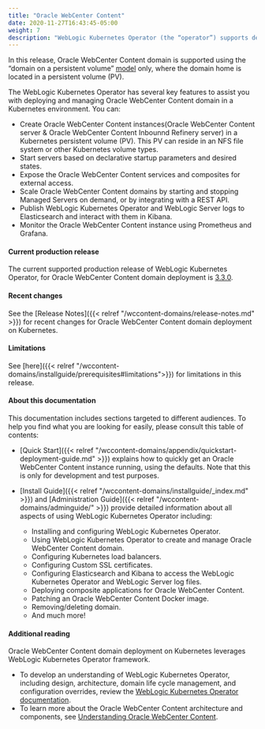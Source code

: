 ```yaml
---
title: "Oracle WebCenter Content"
date: 2020-11-27T16:43:45-05:00
weight: 7
description: "WebLogic Kubernetes Operator (the “operator”) supports deployment of Oracle WebCenter Content servers such as Oracle WebCenter Content(Content Server) and Oracle WebCenter Content(Inbound Refinery Server). Follow the instructions in this guide to set up Oracle WebCenter Content domain on Kubernetes."
---
```



In this release, Oracle WebCenter Content domain is supported using the “domain on a persistent volume”
[model](https://oracle.github.io/weblogic-kubernetes-operator/userguide/managing-domains/choosing-a-model/) only, where the domain home is located in a persistent volume (PV).

The WebLogic Kubernetes Operator has several key features to assist you with deploying and managing Oracle WebCenter Content domain in a Kubernetes environment. You can:

* Create Oracle WebCenter Content instances(Oracle WebCenter Content server & Oracle WebCenter Content Inbounnd Refinery server) in a Kubernetes persistent volume (PV). This PV can reside in an NFS file system or other Kubernetes volume types.
* Start servers based on declarative startup parameters and desired states.
* Expose the Oracle WebCenter Content services and composites for external access.
* Scale Oracle WebCenter Content domains by starting and stopping Managed Servers on demand, or by integrating with a REST API.
* Publish WebLogic Kubernetes Operator and WebLogic Server logs to Elasticsearch and interact with them in Kibana.
* Monitor the Oracle WebCenter Content instance using Prometheus and Grafana.

#### Current production release

The current supported production release of WebLogic Kubernetes Operator, for Oracle WebCenter Content domain deployment is [3.3.0](https://github.com/oracle/weblogic-kubernetes-operator/releases/tag/v3.3.0).

#### Recent changes

See the [Release Notes]({{< relref "/wccontent-domains/release-notes.md" >}}) for recent changes for Oracle WebCenter Content domain deployment on Kubernetes.

#### Limitations

See [here]({{< relref "/wccontent-domains/installguide/prerequisites#limitations">}}) for limitations in this release.

#### About this documentation

This documentation includes sections targeted to different audiences. To help you find what you are looking for easily,
please consult this table of contents:

* [Quick Start]({{< relref "/wccontent-domains/appendix/quickstart-deployment-guide.md" >}}) explains how to quickly get an Oracle WebCenter Content instance running, using the defaults. Note that this is only for development and test purposes.
* [Install Guide]({{< relref "/wccontent-domains/installguide/_index.md" >}}) and [Administration Guide]({{< relref "/wccontent-domains/adminguide/" >}}) provide detailed information about all aspects of using WebLogic Kubernetes Operator including:

   * Installing and configuring WebLogic Kubernetes Operator.
   * Using WebLogic Kubernetes Operator to create and manage Oracle WebCenter Content domain.
   * Configuring Kubernetes load balancers.
   * Configuring Custom SSL certificates.
   * Configuring Elasticsearch and Kibana to access the WebLogic Kubernetes Operator and WebLogic Server log files.
   * Deploying composite applications for Oracle WebCenter Content.
   * Patching an Oracle WebCenter Content Docker image.
   * Removing/deleting domain.
   * And much more!


#### Additional reading

Oracle WebCenter Content domain deployment on Kubernetes leverages WebLogic Kubernetes Operator framework.
* To develop an understanding of WebLogic Kubernetes Operator, including design, architecture, domain life cycle management, and configuration overrides, review the [WebLogic Kubernetes Operator documentation](https://oracle.github.io/weblogic-kubernetes-operator).
* To learn more about the Oracle WebCenter Content architecture and components, see [Understanding Oracle WebCenter Content](https://docs.oracle.com/en/middleware/webcenter/content/12.2.1.4/index.html).
